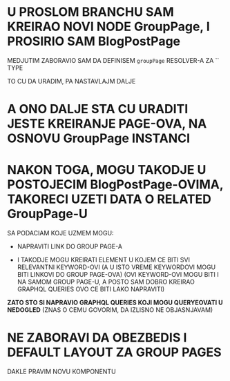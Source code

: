 # U PROSLOM BRANCHU SAM KREIRAO NOVI NODE GroupPage, I PROSIRIO SAM BlogPostPage

MEDJUTIM ZABORAVIO SAM DA DEFINISEM `groupPage` RESOLVER-A ZA `` TYPE

TO CU DA URADIM, PA NASTAVLAJM DALJE

# A ONO DALJE STA CU URADITI JESTE KREIRANJE PAGE-OVA, NA OSNOVU GroupPage INSTANCI

# NAKON TOGA, MOGU TAKODJE U POSTOJECIM BlogPostPage-OVIMA, TAKORECI UZETI DATA O RELATED GroupPage-U

SA PODACIAM KOJE UZMEM MOGU:

- NAPRAVITI LINK DO GROUP PAGE-A

- I TAKODJE MOGU KREIRATI ELEMENT U KOJEM CE BITI SVI RELEVANTNI KEYWORD-OVI (A U ISTO VREME KEYWORDOVI MOGU BITI LINKOVI DO GROUP PAGE-OVA) (OVI KEYWORD-OVI MOGU BITI I NA SAMOM GROUP PAGE-U, A POSTO SAM DOBRO KREIRAO GRAPHQL QUERIES OVO CE BITI LAKO NAPRAVITI)

**ZATO STO SI NAPRAVIO GRAPHQL QUERIES KOJI MOGU QUERYEOVATI U NEDOGLED** (ZNAS O CEMU GOVORIM, DA IZLISNO NE OBJASNJAVAM)

# NE ZABORAVI DA OBEZBEDIS I DEFAULT LAYOUT ZA GROUP PAGES

DAKLE PRAVIM NOVU KOMPONENTU

